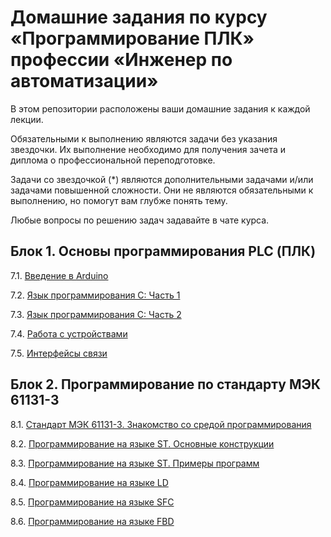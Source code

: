 # Домашние задания по курсу «Программирование ПЛК» профессии «Инженер по автоматизации»


В этом репозитории расположены ваши домашние задания к каждой лекции. 

Обязательными к выполнению являются задачи без указания звездочки. Их выполнение необходимо для получения зачета и диплома о профессиональной переподготовке.

Задачи со звездочкой (*) являются дополнительными задачами и/или задачами повышенной сложности. Они не являются обязательными к выполнению, но помогут вам глубже понять тему.

Любые вопросы по решению задач задавайте в чате курса.


## Блок 1. Основы программирования PLC (ПЛК)

7.1. [Введение в Arduino](7.1/)  

7.2. [Язык программирования С: Часть 1](7.2/)  

7.3. [Язык программирования С: Часть 2](7.3/)  

7.4. [Работа с устройствами](7.4/)  

7.5. [Интерфейсы связи](7.5/)  

## Блок 2. Программирование по стандарту МЭК 61131-3

8.1. [Стандарт МЭК 61131-3. Знакомство со средой программирования](8.1/)  

8.2. [Программирование на языке ST. Основные конструкции](8.2/)  

8.3. [Программирование на языке ST. Примеры программ](8.3/)

8.4. [Программирование на языке LD](8.4/)  

8.5. [Программирование на языке SFC](8.5/)  

8.6. [Программирование на языке FBD](8.6/)

